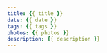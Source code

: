 ```yaml
---
title: {{ title }}
date: {{ date }}
tags: {{ tags }}
photos: {{ photos }}
description: {{ description }}
---
```

